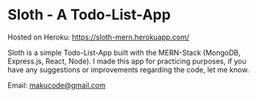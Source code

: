 # Sloth - A Todo-List-App
Hosted on Heroku: https://sloth-mern.herokuapp.com/

Sloth is a simple Todo-List-App built with the MERN-Stack (MongoDB, Express.js, React, Node). I made this app for practicing purposes, if you have any suggestions or improvements regarding the code, let me know.

Email: makucode@gmail.com
